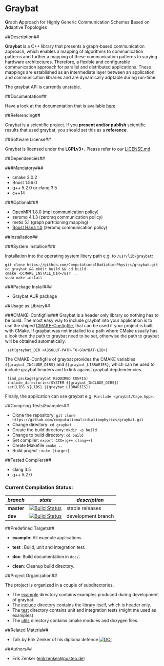 Graybat
=======

<b>Gr</b>aph <b>A</b>pproach  for Highl<b>y</b>  Generic Communication
Schemes <b>B</b>ased on <b>A</b>daptive <b>T</b>opologies


##Description##

**Graybat** is a C++ library that presents a graph-based communication
approach, which enables a mapping of algorithms to communication
patterns and further a mapping of these communication patterns to
varying hardware architectures. Therefore, a flexible and configurable
communication approach for parallel and distributed
applications. These mappings are established as an intermediate layer
between an application and communication libraries and are dynamically
adptable during run-time.

The graybat API is currently unstable.


##Documentation##

Have a look at the documentation that is available [here](https://ComputationalRadiationPhysics.github.io/graybat)


##Referencing##

Graybat is a scientific project. If you **present and/or publish** scientific
results that used graybat, you should set this as a **reference**.

##Software License##

Graybat is licensed under the <b>LGPLv3+</b>. Please refer to our [LICENSE.md](LICENSE.md)


##Dependencies##

###Mandatory###
 * cmake 3.0.2
 * Boost 1.56.0
 * g++ 5.2.0 or clang 3.5
 * c++14

###Optional###
 * OpenMPI 1.8.0 (mpi communication policy)
 * zeromq 4.1.3 (zeromq communication policy) 
 * metis 5.1 (graph partitioning mapping)
 * [Boost Hana 1.0](https://github.com/ldionne/hana) (zeromq communication policy) 


##Installation##

###System Installion###

Installation into the operating system libery path e.g.
to `/usr/lib/graybat`:

    git clone https://github.com/ComputationalRadiationPhysics/graybat.git
    cd graybat && mkdir build && cd build
	cmake -DCMAKE_INSTALL_DIR=/usr ..
	sudo make install
	
###Package Install###

* Graybat AUR package

##Usage as Library##



###CMAKE-Configfile###
Graybat is a header only library so nothing has to be build.  The most
easy way to include graybat into your application is to use the shiped
[CMAKE-Configfile](https://cmake.org/cmake/help/v3.4/manual/cmake-packages.7.html#config-file-packages),
that can be used if your project is built with CMake.  If graybat was
not installed to a path where CMake usually has a look then the path
to graybat need to be set, otherwise the path to graybat will be
obtained automatically.

     set(graybat_DIR <ABSOLUT-PATH-TO-GRAYBAT-LIB>)

The CMAKE-Configfile of graybat provides the CMAKE variables `${graybat_INCLUDE_DIRS}` and
`${graybat_LIBRARIES}`, which can be used to include graybat headers and to link against
graybat depdendencies.

     find_package(graybat REQUIRED CONFIG)
     include_directories(SYSTEM ${graybat_INCLUDE_DIRS})
     set(LIBS ${LIBS} ${graybat_LIBRARIES})

Finally, the application can use graybat e.g. `#include <graybat/Cage.hpp>`.


##Compiling Tests/Examples##

 * Clone the repository: `git clone https://github.com/computationalradiationphysics/graybat.git`
 * Change directory: `cd graybat`
 * Create the build directory: `mkdir -p build`
 * Change to build directory: `cd build`
 * Set compiler: `export CXX=[g++,clang++]`
 * Create Makefile `cmake ..`
 * Build project : `make [target]`


##Tested Compilers##

 * clang 3.5
 * g++ 5.2.0


### Current Compilation Status:

| *branch* | *state* | *description* |
| -------- | --------| ------------- |
| **master** | [![Build Status](http://haseongpu.mooo.com/api/badge/github.com/erikzenker/GrayBat/status.svg?branch=master)](http://haseongpu.mooo.com/github.com/erikzenker/GrayBat) |  stable releases |
| **dev**  | [![Build Status](http://haseongpu.mooo.com/api/badge/github.com/erikzenker/GrayBat/status.svg?branch=dev)](http://haseongpu.mooo.com/github.com/erikzenker/GrayBat) |development branch |


##Predefined Targets##

 * **example**: All example applications.

 * **test** : Build, unit and integration test.

 * **doc**: Build documentation in `doc/`.

 * **clean**: Cleanup build directory.


##Project Organization##

The project is organized in a couple of subdirectories.

 * The [example](example) directory contains examples produced during development of graybat.
 * The [include](include) directory contains the library itself, which is header only.
 * The [test](test) directory contains unit and integration tests (might me used as examples)
 * The [utils](utils) directory contains cmake modules and doxygen files.


##Related Material##
 * Talk by Erik Zenker of his diploma defence [![DOI](https://zenodo.org/badge/doi/10.5281/zenodo.16306.svg)](http://dx.doi.org/10.5281/zenodo.16306)


##Authors##

 * Erik Zenker (erikzenker@posteo.de)

